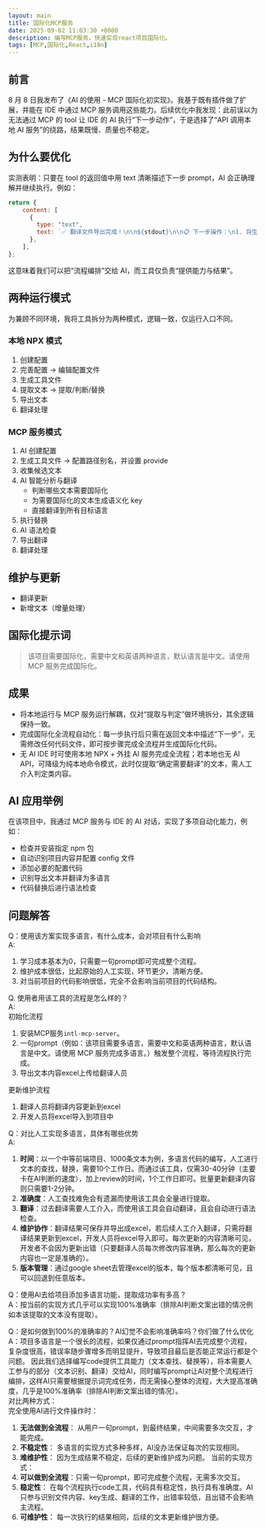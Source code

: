 ```yaml
---
layout: main
title: 国际化MCP服务
date: 2025-09-02 11:03:30 +0800
description: 编写MCP服务，快速实现react项目国际化。
tags: [MCP,国际化,React,i18n]
---
```


## 前言
8 月 8 日我发布了《AI 的使用 - MCP 国际化初实现》。我基于既有插件做了扩展，并能在 IDE 中通过 MCP 服务调用这些能力。后续优化中我发现：此前误以为无法通过 MCP 的 tool 让 IDE 的 AI 执行“下一步动作”，于是选择了“API 调用本地 AI 服务”的绕路，结果既慢、质量也不稳定。

## 为什么要优化
实测表明：只要在 tool 的返回值中用 text 清晰描述下一步 prompt，AI 会正确理解并继续执行。例如：
```js
return {
    content: [
      {
        type: "text",
        text: `✅ 翻译文件导出完成！\n\n${stdout}\n\n📋 下一步操作：\n1. 将生成的 Excel 文件交给翻译人员进行翻译\n2. 翻译完成后，AI 助手可调用相应工具导入翻译内容`,
      },
    ],
};
```
这意味着我们可以把“流程编排”交给 AI，而工具仅负责“提供能力与结果”。

## 两种运行模式
为兼顾不同环境，我将工具拆分为两种模式，逻辑一致，仅运行入口不同。

### 本地 NPX 模式
1. 创建配置
2. 完善配置 → 编辑配置文件
3. 生成工具文件
4. 提取文本 → 提取/判断/替换
5. 导出文本
6. 翻译处理

### MCP 服务模式
1. AI 创建配置
2. 生成工具文件 → 配置路径别名，并设置 provide
3. 收集候选文本
4. AI 智能分析与翻译
   - 判断哪些文本需要国际化
   - 为需要国际化的文本生成语义化 key
   - 直接翻译到所有目标语言
5. 执行替换
6. AI 语法检查
7. 导出翻译
8. 翻译处理

## 维护与更新
- 翻译更新
- 新增文本（增量处理）

## 国际化提示词
> 该项目需要国际化，需要中文和英语两种语言，默认语言是中文。请使用 MCP 服务完成国际化。

## 成果
- 将本地运行与 MCP 服务运行解耦，仅对“提取与判定”做环境拆分，其余逻辑保持一致。
- 完成国际化全流程自动化：每一步执行后只需在返回文本中描述“下一步”，无需修改任何代码文件，即可按步骤完成全流程并生成国际化代码。
- 无 AI IDE 时可使用本地 NPX + 外挂 AI 服务完成全流程；若本地也无 AI API，可降级为纯本地命令模式，此时仅提取“确定需要翻译”的文本，需人工介入判定类内容。

## AI 应用举例
在该项目中，我通过 MCP 服务与 IDE 的 AI 对话，实现了多项自动化能力，例如：
- 检查并安装指定 npm 包
- 自动识别项目内容并配置 config 文件
- 添加必要的配置代码
- 识别导出文本并翻译为多语言
- 代码替换后进行语法检查


## 问题解答
Q：使用该方案实现多语言，有什么成本，会对项目有什么影响  
A: 
1. 学习成本基本为0，只需要一句prompt即可完成整个流程。
2. 维护成本很低，比起原始的人工实现，环节更少，清晰方便。
3. 对当前项目的代码影响很低，完全不会影响当前项目的代码结构。

Q. 使用者用该工具的流程是怎么样的？  
A:   
初始化流程
1. 安装MCP服务`intl-mcp-server`。
2. 一句prompt（例如：该项目需要多语言，需要中文和英语两种语言，默认语言是中文。请使用 MCP 服务完成多语言。）触发整个流程，等待流程执行完成。
3. 导出文本内容excel上传给翻译人员

更新维护流程
1. 翻译人员将翻译内容更新到excel
2. 开发人员将excel导入到项目中

Q：对比人工实现多语言，具体有哪些优势  
A: 
1. **时间**：以一个中等前端项目、1000条文本为例，多语言代码的编写，人工进行文本的查找，替换，需要10个工作日。而通过该工具，仅需30-40分钟（主要卡在AI判断的速度），加上review的时间，1个工作日即可。批量更新翻译内容则只需要1-2分钟。
2. **准确度**：人工查找难免会有遗漏而使用该工具会全量进行提取。
3. **翻译**：过去翻译需要人工介入，而使用该工具会自动翻译，且会自动进行语法检查。
4. **维护协作**：翻译结果可保存并导出成excel，若后续人工介入翻译，只需将翻译结果更新到excel，开发人员将excel导入即可。每次更新的内容清晰可见，开发者不会因为更新出错（只要翻译人员每次修改内容准确，那么每次的更新内容也一定是准确的）。
5. **版本管理**：通过google sheet去管理excel的版本，每个版本都清晰可见，且可以回退到任意版本。

Q：使用AI去给项目添加多语言功能，提取成功率有多高？  
A：按当前的实现方式几乎可以实现100%准确率（排除AI判断文案出错的情况例如本该提取的文本没有提取）。  

Q：是如何做到100%的准确率的？AI幻觉不会影响准确率吗？你们做了什么优化  
A：项目多语言是一个很长的流程，如果仅通过prompt指挥AI去完成整个流程，复杂度很高，错误率随步骤增多而明显提升，导致项目最后是否能正常运行都是个问题。
因此我们选择编写code提供工具能力（文本查找、替换等），将本需要人工参与的部分（文本识别、翻译）交给AI，同时编写prompt让AI对整个流程进行编排，这样AI只需要根据提示词完成任务，而无需操心整体的流程，大大提高准确度，几乎是100%准确率（排除AI判断文案出错的情况）。   
对比两种方式：  
完全使用AI进行文件操作时：  
1. **无法做到全流程**： 从用户一句prompt，到最终结果，中间需要多次交互，才能完成。  
2. **不稳定性**： 多语言的实现方式多种多样，AI没办法保证每次的实现相同。 
3. **难维护性**： 因为生成结果不稳定，后续的更新维护成为问题。
当前的实现方式：
1. **可以做到全流程**：只需一句prompt，即可完成整个流程，无需多次交互。
2. **稳定性**： 在每个流程执行code工具，代码具有稳定性，执行具有准确度。AI只参与识别文件内容、key生成、翻译的工作，出错率较低，且出错不会影响主流程。 
3. **可维护性**： 每一次执行的结果相同，后续的文本更新维护很方便。



